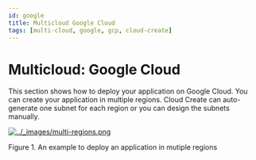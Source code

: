 ```yaml
---
id: google
title: Multicloud Google Cloud
tags: [multi-cloud, google, gcp, cloud-create]
---
```


# Multicloud: Google Cloud 

This section shows how to deploy your application on Google Cloud. You can create your application in multiple regions. Cloud Create can auto-generate one subnet for each region or you can design the subnets manually.

[![../_images/multi-regions.png](https://docs.otc.t-systems.com/cloud-create/umn/_images/multi-regions.png)](https://docs.otc.t-systems.com/cloud-create/umn/_images/multi-regions.png)

Figure 1. An example to deploy an application in mutiple regions
